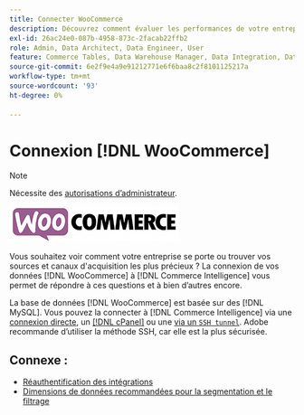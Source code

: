 ```yaml
---
title: Connecter WooCommerce
description: Découvrez comment évaluer les performances de votre entreprise ou comment trouver vos sources et canaux d’acquisition les plus précieux.
exl-id: 26ac24e0-087b-4958-873c-2facab22ffb2
role: Admin, Data Architect, Data Engineer, User
feature: Commerce Tables, Data Warehouse Manager, Data Integration, Data Import/Export
source-git-commit: 6e2f9e4a9e91212771e6f6baa8c2f8101125217a
workflow-type: tm+mt
source-wordcount: '93'
ht-degree: 0%

---
```


# Connexion [!DNL WooCommerce]

>[!NOTE]
>
>Nécessite des [autorisations d’administrateur](../../../administrator/user-management/user-management.md).

![](../../../assets/WooCommerce-Logo.jpg)

Vous souhaitez voir comment votre entreprise se porte ou trouver vos sources et canaux d&#39;acquisition les plus précieux ? La connexion de vos données [!DNL WooCommerce] à [!DNL Commerce Intelligence] vous permet de répondre à ces questions et à bien d’autres encore.

La base de données [!DNL WooCommerce] est basée sur des [!DNL MySQL]. Vous pouvez la connecter à [!DNL Commerce Intelligence] via une [connexion directe](../integrations/mysql-via-a-direct-connection.md), un [[!DNL cPanel]](../integrations/mysql-via-cpanel.md) ou une [via un `SSH tunnel`](../integrations/mysql-via-ssh-tunnel.md). Adobe recommande d’utiliser la méthode SSH, car elle est la plus sécurisée.

## Connexe :

* [Réauthentification des intégrations](https://experienceleague.adobe.com/docs/commerce-knowledge-base/kb/how-to/mbi-reauthenticating-integrations.html)
* [Dimensions de données recommandées pour la segmentation et le filtrage](../../../best-practices/segment-filter.md)
